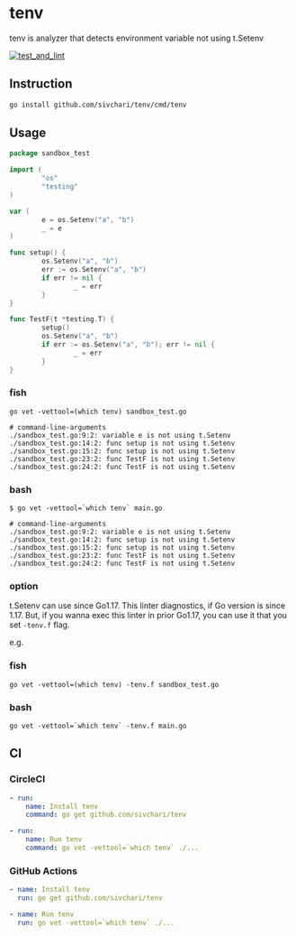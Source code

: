 # tenv
tenv is analyzer that detects environment variable not using t.Setenv

[![test_and_lint](https://github.com/sivchari/tenv/actions/workflows/workflows.yml/badge.svg?branch=main)](https://github.com/sivchari/tenv/actions/workflows/workflows.yml)

## Instruction

```sh
go install github.com/sivchari/tenv/cmd/tenv
```

## Usage

```go
package sandbox_test

import (
        "os"
        "testing"
)

var (
        e = os.Setenv("a", "b")
        _ = e
)

func setup() {
        os.Setenv("a", "b")
        err := os.Setenv("a", "b")
        if err != nil {
                _ = err
        }
}

func TestF(t *testing.T) {
        setup()
        os.Setenv("a", "b")
        if err := os.Setenv("a", "b"); err != nil {
                _ = err
        }
}
```

### fish

```console
go vet -vettool=(which tenv) sandbox_test.go

# command-line-arguments
./sandbox_test.go:9:2: variable e is not using t.Setenv
./sandbox_test.go:14:2: func setup is not using t.Setenv
./sandbox_test.go:15:2: func setup is not using t.Setenv
./sandbox_test.go:23:2: func TestF is not using t.Setenv
./sandbox_test.go:24:2: func TestF is not using t.Setenv
```

### bash

```console
$ go vet -vettool=`which tenv` main.go

# command-line-arguments
./sandbox_test.go:9:2: variable e is not using t.Setenv
./sandbox_test.go:14:2: func setup is not using t.Setenv
./sandbox_test.go:15:2: func setup is not using t.Setenv
./sandbox_test.go:23:2: func TestF is not using t.Setenv
./sandbox_test.go:24:2: func TestF is not using t.Setenv
```

### option

t.Setenv can use since Go1.17.
This linter diagnostics, if Go version is since 1.17.
But, if you wanna exec this linter in prior Go1.17, you can use it that you set `-tenv.f` flag.

e.g.

### fish

```console
go vet -vettool=(which tenv) -tenv.f sandbox_test.go
```

### bash

```console
go vet -vettool=`which tenv` -tenv.f main.go
```

## CI

### CircleCI

```yaml
- run:
    name: Install tenv
    command: go get github.com/sivchari/tenv

- run:
    name: Run tenv
    command: go vet -vettool=`which tenv` ./...
```

### GitHub Actions

```yaml
- name: Install tenv
  run: go get github.com/sivchari/tenv

- name: Run tenv
  run: go vet -vettool=`which tenv` ./...
```
